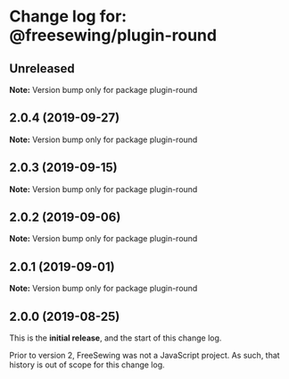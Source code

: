 # Change log for: @freesewing/plugin-round


## Unreleased

**Note:** Version bump only for package plugin-round


## 2.0.4 (2019-09-27)

**Note:** Version bump only for package plugin-round


## 2.0.3 (2019-09-15)

**Note:** Version bump only for package plugin-round


## 2.0.2 (2019-09-06)

**Note:** Version bump only for package plugin-round


## 2.0.1 (2019-09-01)

**Note:** Version bump only for package plugin-round




## 2.0.0 (2019-08-25)

This is the **initial release**, and the start of this change log.

Prior to version 2, FreeSewing was not a JavaScript project.
As such, that history is out of scope for this change log.
